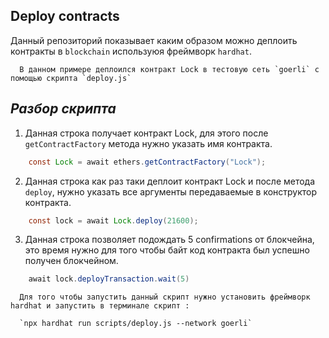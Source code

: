 ## Deploy contracts

   Данный репозиторий показывает каким образом можно деплоить контракты в `blockchain` используюя фреймворк `hardhat`.
      
      В данном примере деплоился контракт Lock в тестовую сеть `goerli` с помощью скрипта `deploy.js`


## ***Разбор скрипта***
1. Данная строка получает контракт Lock, для этого после `getContractFactory` метода нужно указать имя контракта.

```java script
    const Lock = await ethers.getContractFactory("Lock");
```

2. Данная строка как раз таки деплоит контракт Lock и после метода `deploy`, нужно указать все аргументы передаваемые в конструктор контракта.
```java script
    const lock = await Lock.deploy(21600);
```
    
3. Данная строка позволяет подождать 5 confirmations от блокчейна, это время нужно для того чтобы байт код контракта был успешно получен блокчейном.
```java script
    await lock.deployTransaction.wait(5)
```
      Для того чтобы запустить данный скрипт нужно установить фреймворк hardhat и запустить в терминале скрипт :
      
      `npx hardhat run scripts/deploy.js --network goerli`
      
   

